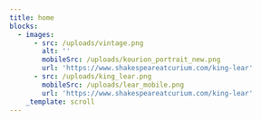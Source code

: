 ```yaml
---
title: home
blocks:
  - images:
      - src: /uploads/vintage.png
        alt: ''
        mobileSrc: /uploads/kourion_portrait_new.png
        url: 'https://www.shakespeareatcurium.com/king-lear'
      - src: /uploads/king_lear.png
        mobileSrc: /uploads/lear_mobile.png
        url: 'https://www.shakespeareatcurium.com/king-lear'
    _template: scroll
---
```


